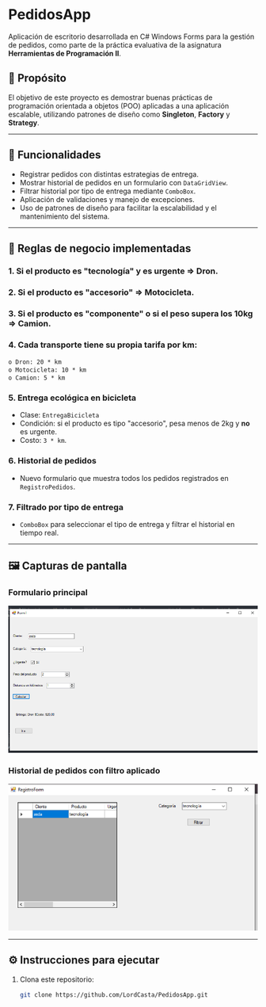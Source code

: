 # PedidosApp

Aplicación de escritorio desarrollada en C# Windows Forms para la gestión de pedidos, como parte de la práctica evaluativa de la asignatura **Herramientas de Programación II**.

## 🧠 Propósito

El objetivo de este proyecto es demostrar buenas prácticas de programación orientada a objetos (POO) aplicadas a una aplicación escalable, utilizando patrones de diseño como **Singleton**, **Factory** y **Strategy**.

---

## 🚀 Funcionalidades

- Registrar pedidos con distintas estrategias de entrega.
- Mostrar historial de pedidos en un formulario con `DataGridView`.
- Filtrar historial por tipo de entrega mediante `ComboBox`.
- Aplicación de validaciones y manejo de excepciones.
- Uso de patrones de diseño para facilitar la escalabilidad y el mantenimiento del sistema.

---

## 🧩 Reglas de negocio implementadas

### 1. Si el producto es "tecnología" y es urgente => Dron.
### 2. Si el producto es "accesorio" => Motocicleta.
### 3. Si el producto es "componente" o si el peso supera los 10kg => Camion.
### 4. Cada transporte tiene su propia tarifa por km:
    o Dron: 20 * km
    o Motocicleta: 10 * km
    o Camion: 5 * km

###  5. Entrega ecológica en bicicleta
- Clase: `EntregaBicicleta`
- Condición: si el producto es tipo "accesorio", pesa menos de 2kg y **no** es urgente.
- Costo: `3 * km`.

###  6. Historial de pedidos
- Nuevo formulario que muestra todos los pedidos registrados en `RegistroPedidos`.

###  7. Filtrado por tipo de entrega
- `ComboBox` para seleccionar el tipo de entrega y filtrar el historial en tiempo real.

---

## 🖼️ Capturas de pantalla

### Formulario principal  
![Formulario principal](capturas/principal.png)

### Historial de pedidos con filtro aplicado  
![Historial con filtro](capturas/secundario.png)

---

## ⚙️ Instrucciones para ejecutar

1. Clona este repositorio:
   ```bash
   git clone https://github.com/LordCasta/PedidosApp.git
